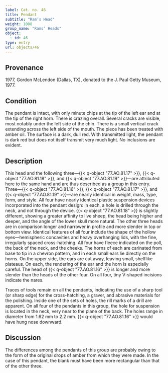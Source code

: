 ```yaml
---
label: Cat. no. 46
title: Pendant
subtitle: "Ram’s Head"
weight: 1008
group_name: "Rams’ Heads"
object:
  - id: 46
type: entry
url: objects/46
---
```


## Provenance

1977, Gordon McLendon (Dallas, TX), donated to the J. Paul Getty Museum, 1977.

## Condition

The pendant is intact, with only minute chips at the tip of the left ear and at the tip of the right horn. There is crazing overall. Several cracks are visible, most notably under the left side of the chin. There is a small vertical crack extending across the left side of the mouth. The piece has been treated with amber oil. The surface is a dark, dull red. With transmitted light, the pendant is dark red but does not itself transmit very much light. No inclusions are evident.

## Description

This head and the following three—{{< q-object "77.AO.81.17" >}}, {{< q-object "77.AO.81.18" >}}, and {{< q-object "77.AO.81.19" >}}—are attributed here to the same hand and are thus described as a group in this entry. Three—{{< q-object "77.AO.81.16" >}}, {{< q-object "77.AO.81.17" >}}, and {{< q-object "77.AO.81.19" >}}—are nearly identical in weight, mass, type, form, and style. All four have nearly identical plastic suspension devices incorporated into the pendant design: in each, a hole is drilled through the neck, and not through the device. {{< q-object "77.AO.81.18" >}} is slightly different, showing a greater affinity to live sheep, the head being higher and deeper, and the angle of the lower skull more natural. The other three heads are in comparison longer and narrower in profile and more slender in top or bottom view. Identical features of all four include the shape of the hollow eyes—hemispheric concavities and heavy overhanging lids, with the fine, irregularly spaced cross-hatching. All four have fleece indicated on the poll, the back of the neck, and the cheeks. The horns of each are carinated from base to tip in a chevron pattern, and in each small ears lie directly on the horns. On the upper side, the ears are cut away, leaving small, shelflike plateaus. On each, the rendering of the ear and the horn is especially careful. The head of {{< q-object "77.AO.81.16" >}} is longer and more slender than the heads of the other four. On all four, tiny V-shaped incisions indicate the nares.

Traces of tools remain on all the pendants, indicating the use of a sharp tool (or sharp edge) for the cross-hatching, a graver, and abrasive materials for the polishing. Inside one of the sets of holes, the rill marks of a drill are apparent. On all four of the pendants in this group, the hole for suspension is located in the neck, very near to the plane of the back. The holes range in diameter from 1.62 mm to 2.2 mm. {{< q-object "77.AO.81.16" >}} would have hung nose downward.

## Discussion

The differences among the pendants of this group are probably owing to the form of the original drops of amber from which they were made. In the case of this pendant, the blank must have been more rectangular than that of the other three.
